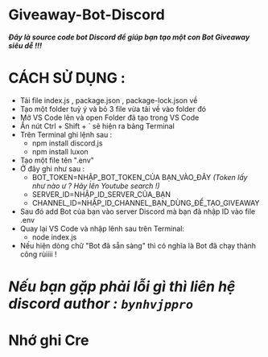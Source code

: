 # **Giveaway-Bot-Discord**
***Đây là source code bot Discord để giúp bạn tạo một con Bot Giveaway siêu dễ !!!***
# CÁCH SỬ DỤNG :
- Tải file index.js , package.json , package-lock.json về
- Tạo một folder tuỳ ý và bỏ 3 file vừa tải về vào folder đó
- Mở VS Code lên và open Folder đã tạo trong VS Code
- Ấn nút Ctrl + Shift + ` sẽ hiện ra bảng Terminal
- Trên Terminal ghi lệnh sau :
  + npm install discord.js
  + npm install luxon
- Tạo một file tên ".env"
- Ở đây ghi như sau :
  + BOT_TOKEN=NHẬP_BOT_TOKEN_CỦA BẠN_VÀO_ĐÂY *(Token lấy như nào ư ? Hãy lên Youtube search !)*
  + SERVER_ID=NHẬP_ID_SERVER_CỦA_BẠN
  + CHANNEL_ID=NHẬP_ID_CHANNEL_BẠN_DÙNG_ĐỂ_TẠO_GIVEAWAY
- Sau đó add Bot của bạn vào server Discord mà bạn đã nhập ID vào file .env
- Quay lại VS Code và nhập lênh sau trên Terminal:
  + node index.js
- Nếu hiện dòng chữ "Bot đã sẵn sàng" thì có nghĩa là Bot đã chạy thành công rùiiii !
# *Nếu bạn gặp phải lỗi gì thì liên hệ discord author : `bynhvjppro`*
# **Nhớ ghi Cre**
